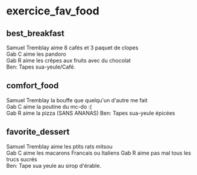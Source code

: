 # exercice_fav_food


## best_breakfast
Samuel Tremblay aime 8 cafés et 3 paquet de clopes  
Gab C aime les pandoro  
Gab R aime les crêpes aux fruits avec du chocolat  
Ben: Tapes sua-yeule/Café.
## comfort_food
Samuel Tremblay la bouffe que quelqu'un d'autre me fait  
Gab C aime la poutine du mc-do :(  
Gab R aime la pizza (SANS ANANAS)
Ben: Tapes sua-yeule épicées
## favorite_dessert
Samuel Tremblay aime les ptits rats mitsou  
Gab C aime les macarons Francais ou Italiens
Gab R aime pas mal tous les trucs sucrés  
Ben: Tape sua yeule au sirop d'érable.
